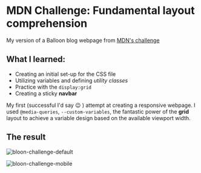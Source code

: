 # MDN Challenge: Fundamental layout comprehension

My version of a Balloon blog webpage from [MDN's challenge](https://developer.mozilla.org/en-US/docs/Learn_web_development/Core/CSS_layout/Fundamental_Layout_Comprehension)

## What I learned:
- Creating an initial set-up for the CSS file
- Utilizing variables and defining *utility classes*
- Practice with the `display:grid`
- Creating a sticky **navbar**

 My first (successful I'd say 😉 ) attempt at creating a responsive webpage.
 I used `@media-queries`, `--custom-variables`, the fantastic power of the **grid** layout to achieve a variable design based on the available viewport width.

## The result
![bloon-challenge-default](https://github.com/user-attachments/assets/5721f097-7d79-4431-9bee-784af3689c28)
 
![bloon-challenge-mobile](https://github.com/user-attachments/assets/2d62d4c9-a3a1-4a18-bd72-3503299f1259)
